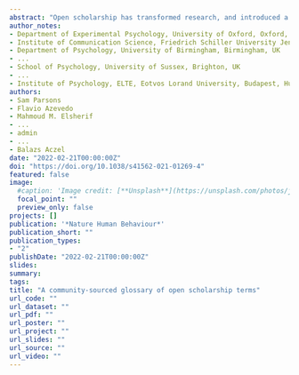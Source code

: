 ```yaml
---
abstract: "Open scholarship has transformed research, and introduced a host of new terms in the lexicon of researchers. The ‘Framework for Open and Reproducible Research Teaching’ (FORRT) community presents a crowdsourced glossary of open scholarship terms to facilitate education and effective communication between experts and newcomers."
author_notes:
- Department of Experimental Psychology, University of Oxford, Oxford, UK
- Institute of Communication Science, Friedrich Schiller University Jena, Jena, Germany
- Department of Psychology, University of Birmingham, Birmingham, UK
- ...
- School of Psychology, University of Sussex, Brighton, UK
- ...
- Institute of Psychology, ELTE, Eotvos Lorand University, Budapest, Hungary
authors:
- Sam Parsons
- Flavio Azevedo
- Mahmoud M. Elsherif
- ...
- admin
- ...
- Balazs Aczel
date: "2022-02-21T00:00:00Z"
doi: "https://doi.org/10.1038/s41562-021-01269-4"
featured: false
image:
  #caption: 'Image credit: [**Unsplash**](https://unsplash.com/photos/jdD8gXaTZsc)'
  focal_point: ""
  preview_only: false
projects: []
publication: '*Nature Human Behaviour*'
publication_short: ""
publication_types:
- "2"
publishDate: "2022-02-21T00:00:00Z"
slides: 
summary: 
tags:
title: "A community-sourced glossary of open scholarship terms"
url_code: ""
url_dataset: ""
url_pdf: ""
url_poster: ""
url_project: ""
url_slides: ""
url_source: ""
url_video: ""
---
```

